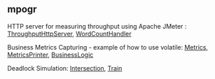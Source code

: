 mpogr
-----

HTTP server for measuring throughput using Apache JMeter :
[ThroughputHttpServer](src/main/java/learn/mt/mpogr/httpserver/ThroughputHttpServer.java),
[WordCountHandler](src/main/java/learn/mt/mpogr/httpserver/WordCountHandler.java)

Business Metrics Capturing - example of how to use volatile:
[Metrics](src/main/java/learn/mt/mpogr/race/atomic/Metrics.java),
[MetricsPrinter](src/main/java/learn/mt/mpogr/race/atomic/MetricsPrinter.java),
[BusinessLogic](src/main/java/learn/mt/mpogr/race/atomic/BusinessLogic.java)

Deadlock Simulation:
[Intersection](src/main/java/learn/mt/mpogr/deadlock/Intersection.java),
[Train](src/main/java/learn/mt/mpogr/deadlock/Train.java)
